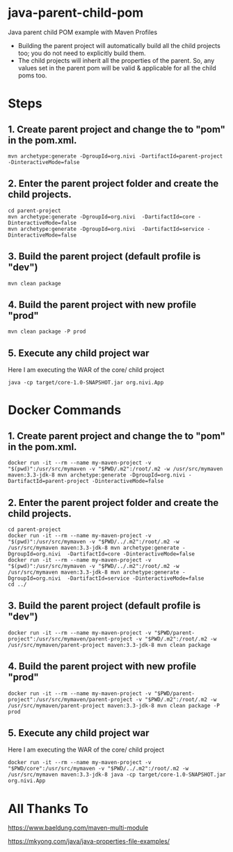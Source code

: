 # java-parent-child-pom
Java parent child POM example with Maven Profiles

+ Building the parent project will automatically build all the child projects too; you do not need to explicitly build them.
+ The child projects will inherit all the properties of the parent. So, any values set in the parent pom will be valid & applicable for all the child poms too.

# Steps
## 1. Create parent project and change the <packaging> to "pom" in the pom.xml.
```
mvn archetype:generate -DgroupId=org.nivi -DartifactId=parent-project -DinteractiveMode=false
```
## 2. Enter the parent project folder and create the child projects.
```
cd parent-project
mvn archetype:generate -DgroupId=org.nivi  -DartifactId=core -DinteractiveMode=false
mvn archetype:generate -DgroupId=org.nivi  -DartifactId=service -DinteractiveMode=false
```
## 3. Build the parent project (default profile is "dev")
```
mvn clean package
```
## 4. Build the parent project with new profile "prod"
```
mvn clean package -P prod
```
## 5. Execute any child project war 
Here I am executing the WAR of the core/ child project
```
java -cp target/core-1.0-SNAPSHOT.jar org.nivi.App
```


# Docker Commands
## 1. Create parent project and change the <packaging> to "pom" in the pom.xml.
```
docker run -it --rm --name my-maven-project -v "$(pwd)":/usr/src/mymaven -v "$PWD/.m2":/root/.m2 -w /usr/src/mymaven maven:3.3-jdk-8 mvn archetype:generate -DgroupId=org.nivi -DartifactId=parent-project -DinteractiveMode=false
```
## 2. Enter the parent project folder and create the child projects.
```
cd parent-project
docker run -it --rm --name my-maven-project -v "$(pwd)":/usr/src/mymaven -v "$PWD/../.m2":/root/.m2 -w /usr/src/mymaven maven:3.3-jdk-8 mvn archetype:generate -DgroupId=org.nivi  -DartifactId=core -DinteractiveMode=false
docker run -it --rm --name my-maven-project -v "$(pwd)":/usr/src/mymaven -v "$PWD/../.m2":/root/.m2 -w /usr/src/mymaven maven:3.3-jdk-8 mvn archetype:generate -DgroupId=org.nivi  -DartifactId=service -DinteractiveMode=false
cd ../
```
## 3. Build the parent project (default profile is "dev")
```
docker run -it --rm --name my-maven-project -v "$PWD/parent-project":/usr/src/mymaven/parent-project -v "$PWD/.m2":/root/.m2 -w /usr/src/mymaven/parent-project maven:3.3-jdk-8 mvn clean package
```
## 4. Build the parent project with new profile "prod"
```
docker run -it --rm --name my-maven-project -v "$PWD/parent-project":/usr/src/mymaven/parent-project -v "$PWD/.m2":/root/.m2 -w /usr/src/mymaven/parent-project maven:3.3-jdk-8 mvn clean package -P prod
```
## 5. Execute any child project war 
Here I am executing the WAR of the core/ child project
```
docker run -it --rm --name my-maven-project -v "$PWD/core":/usr/src/mymaven -v "$PWD/../.m2":/root/.m2 -w /usr/src/mymaven maven:3.3-jdk-8 java -cp target/core-1.0-SNAPSHOT.jar org.nivi.App
```
# All Thanks To
https://www.baeldung.com/maven-multi-module

https://mkyong.com/java/java-properties-file-examples/
